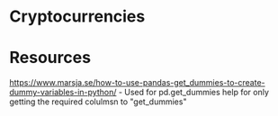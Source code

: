 # Cryptocurrencies

# Resources
https://www.marsja.se/how-to-use-pandas-get_dummies-to-create-dummy-variables-in-python/ - Used for pd.get_dummies help for only getting the required colulmsn to "get_dummies"
